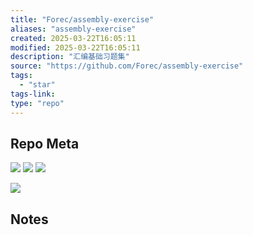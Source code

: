 ```yaml
---
title: "Forec/assembly-exercise"
aliases: "assembly-exercise"
created: 2025-03-22T16:05:11
modified: 2025-03-22T16:05:11
description: "汇编基础习题集"
source: "https://github.com/Forec/assembly-exercise"
tags:
  - "star"
tags-link:
type: "repo"
---
```

## Repo Meta

![](https://img.shields.io/github/stars/Forec/assembly-exercise?style=for-the-badge&label=stars) ![](https://img.shields.io/github/repo-size/Forec/assembly-exercise?style=for-the-badge&label=size) ![](https://img.shields.io/github/created-at/Forec/assembly-exercise?style=for-the-badge&label=since)

[![](https://github-readme-stats.vercel.app/api/pin/?username=Forec&repo=assembly-exercise&bg_color=00000000)](https://github.com/Forec/assembly-exercise)

## Notes


